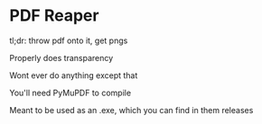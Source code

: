 # PDF Reaper
tl;dr: throw pdf onto it, get pngs

Properly does transparency

Wont ever do anything except that

You'll need PyMuPDF to compile

Meant to be used as an .exe, which you can find in them releases
